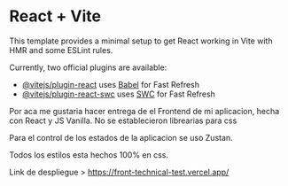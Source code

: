 # React + Vite

This template provides a minimal setup to get React working in Vite with HMR and some ESLint rules.

Currently, two official plugins are available:

- [@vitejs/plugin-react](https://github.com/vitejs/vite-plugin-react/blob/main/packages/plugin-react/README.md) uses [Babel](https://babeljs.io/) for Fast Refresh
- [@vitejs/plugin-react-swc](https://github.com/vitejs/vite-plugin-react-swc) uses [SWC](https://swc.rs/) for Fast Refresh

Por aca me gustaria hacer entrega de el Frontend de mi aplicacion, hecha con React y JS Vanilla. No se establecieron librearias para css

Para el control de los estados de la aplicacion se uso Zustan.

Todos los estilos esta hechos 100% en css.

Link de despliegue > https://front-technical-test.vercel.app/
